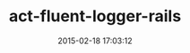 ---
layout: post
title:  "act-fluent-logger-rails"
repo:   "actindi/act-fluent-logger-rails"
date:   2015-02-18 17:03:12
gemurl: https://github.com/actindi/act-fluent-logger-rails
---
